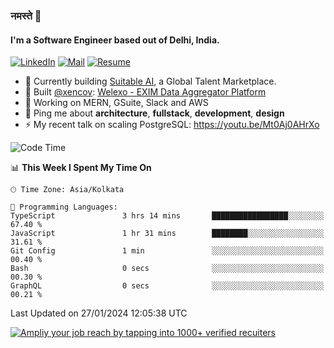 ### नमस्ते 🙏

#### I'm a Software Engineer based out of Delhi, India.

[![LinkedIn](https://img.shields.io/badge/linkedin-%230077B5.svg)](https://linkedin.com/in/sambhav2612)
[![Mail](https://img.shields.io/badge/gmail-D14836)](mailto:sambhavjain2612@gmail.com)
[![Resume](https://img.shields.io/badge/resume-%23#FFFF00.svg)](https://mega.nz/file/IjA3yaoB#BFfQg1-aKva0piAd_wWs8Hf5dlnYRQ2ZkwtYwNMzBhA)

- 🏢 Currently building [Suitable AI](https://suitable.ai), a Global Talent Marketplace.
- 💅 Built [@xencov](https://github.com/xencov): [Welexo - EXIM Data Aggregator Platform](https://welexo.com)
- 🌱 Working on MERN, GSuite, Slack and AWS
- 💬 Ping me about **architecture**, **fullstack**, **development**, **design**
- ⚡️ My recent talk on scaling PostgreSQL: https://youtu.be/Mt0Aj0AHrXo

<!--START_SECTION:waka-->
![Code Time](http://img.shields.io/badge/Code%20Time-3%2C854%20hrs%2049%20mins-blue)

📊 **This Week I Spent My Time On** 

```text
🕑︎ Time Zone: Asia/Kolkata

💬 Programming Languages: 
TypeScript               3 hrs 14 mins       █████████████████░░░░░░░░   67.40 % 
JavaScript               1 hr 31 mins        ████████░░░░░░░░░░░░░░░░░   31.61 % 
Git Config               1 min               ░░░░░░░░░░░░░░░░░░░░░░░░░   00.40 % 
Bash                     0 secs              ░░░░░░░░░░░░░░░░░░░░░░░░░   00.30 % 
GraphQL                  0 secs              ░░░░░░░░░░░░░░░░░░░░░░░░░   00.21 % 
```


 Last Updated on 27/01/2024 12:05:38 UTC
<!--END_SECTION:waka-->

[![Ampliy your job reach by tapping into 1000+ verified recuiters](https://user-images.githubusercontent.com/19583619/212717528-45b497fd-e886-4452-90fe-93829667bd63.png)](https://suitable.ai)

